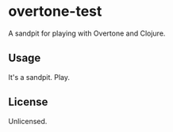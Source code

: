 # overtone-test

A sandpit for playing with Overtone and Clojure.

## Usage

It's a sandpit. Play.

## License

Unlicensed.

